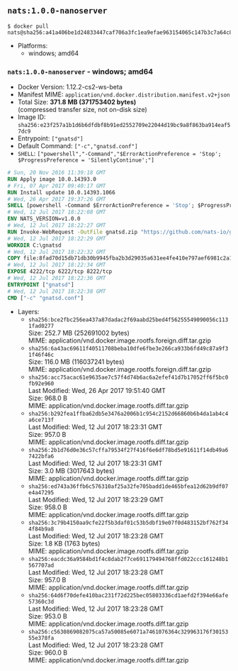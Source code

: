## `nats:1.0.0-nanoserver`

```console
$ docker pull nats@sha256:a41a406be1d24833447caf706a3fc1ea9efae963154065c147b3c7a64c83ea9c
```

-	Platforms:
	-	windows; amd64

### `nats:1.0.0-nanoserver` - windows; amd64

-	Docker Version: 1.12.2-cs2-ws-beta
-	Manifest MIME: `application/vnd.docker.distribution.manifest.v2+json`
-	Total Size: **371.8 MB (371753402 bytes)**  
	(compressed transfer size, not on-disk size)
-	Image ID: `sha256:e23f257a1b1d6b6dfdbf8b91ed2552709e22044d19bc9a8f863ba914eaf57dc9`
-	Entrypoint: `["gnatsd"]`
-	Default Command: `["-c","gnatsd.conf"]`
-	`SHELL`: `["powershell","-Command","$ErrorActionPreference = 'Stop'; $ProgressPreference = 'SilentlyContinue';"]`

```dockerfile
# Sun, 20 Nov 2016 11:39:18 GMT
RUN Apply image 10.0.14393.0
# Fri, 07 Apr 2017 09:40:17 GMT
RUN Install update 10.0.14393.1066
# Wed, 26 Apr 2017 19:37:26 GMT
SHELL [powershell -Command $ErrorActionPreference = 'Stop'; $ProgressPreference = 'SilentlyContinue';]
# Wed, 12 Jul 2017 18:22:08 GMT
ENV NATS_VERSION=v1.0.0
# Wed, 12 Jul 2017 18:22:27 GMT
RUN Invoke-WebRequest -OutFile gnatsd.zip "https://github.com/nats-io/gnatsd/releases/download/$($env:NATS_VERSION)/gnatsd-$($env:NATS_VERSION)-windows-amd64.zip" -UseBasicParsing ;     Expand-Archive gnatsd.zip -DestinationPath C:\ ;     Move-Item "C:/gnatsd-$($env:NATS_VERSION)-windows-amd64" 'c:/gnatsd';     Remove-Item gnatsd.zip
# Wed, 12 Jul 2017 18:22:29 GMT
WORKDIR C:\gnatsd
# Wed, 12 Jul 2017 18:22:32 GMT
COPY file:8fad70d15db71db30b9945fba2b3d29035a631ee4fe410e797aef6981c2a1879 in gnatsd.conf 
# Wed, 12 Jul 2017 18:22:34 GMT
EXPOSE 4222/tcp 6222/tcp 8222/tcp
# Wed, 12 Jul 2017 18:22:36 GMT
ENTRYPOINT ["gnatsd"]
# Wed, 12 Jul 2017 18:22:38 GMT
CMD ["-c" "gnatsd.conf"]
```

-	Layers:
	-	`sha256:bce2fbc256ea437a87dadac2f69aabd25bed4f56255549090056c1131fad0277`  
		Size: 252.7 MB (252691002 bytes)  
		MIME: application/vnd.docker.image.rootfs.foreign.diff.tar.gzip
	-	`sha256:6a43ac69611f40511708beba10dfe6fbe3e266ca933b6fd49c87a9f31f46f46c`  
		Size: 116.0 MB (116037241 bytes)  
		MIME: application/vnd.docker.image.rootfs.foreign.diff.tar.gzip
	-	`sha256:acc75acac61e9635ae7c57f4d74b6ac6a2efef41d7b17052ff6f5bc0fb92e960`  
		Last Modified: Wed, 26 Apr 2017 19:51:40 GMT  
		Size: 968.0 B  
		MIME: application/vnd.docker.image.rootfs.diff.tar.gzip
	-	`sha256:b292fea1ffba62db5e3476a2006b1c954c2152d66860b6b4da1ab4c4a6ce713f`  
		Last Modified: Wed, 12 Jul 2017 18:23:31 GMT  
		Size: 957.0 B  
		MIME: application/vnd.docker.image.rootfs.diff.tar.gzip
	-	`sha256:2b1d76d0e36c57cffa79534f27f416f6e6df78bd5e91611f14db49a67422bfa6`  
		Last Modified: Wed, 12 Jul 2017 18:23:31 GMT  
		Size: 3.0 MB (3017643 bytes)  
		MIME: application/vnd.docker.image.rootfs.diff.tar.gzip
	-	`sha256:ed743a36ffb6c576310af25a32fe705badd1de465bfea12d62b9df07e4a47295`  
		Last Modified: Wed, 12 Jul 2017 18:23:29 GMT  
		Size: 958.0 B  
		MIME: application/vnd.docker.image.rootfs.diff.tar.gzip
	-	`sha256:3c79b4150aa9cfe22f5b3daf01c53b5dbf19e07f0d483152bf762f344f84b9a8`  
		Last Modified: Wed, 12 Jul 2017 18:23:28 GMT  
		Size: 1.8 KB (1763 bytes)  
		MIME: application/vnd.docker.image.rootfs.diff.tar.gzip
	-	`sha256:eacdc36a9584bd1f4c8dab2f7ce691179494768ffd022ccc161248b1567707ad`  
		Last Modified: Wed, 12 Jul 2017 18:23:28 GMT  
		Size: 957.0 B  
		MIME: application/vnd.docker.image.rootfs.diff.tar.gzip
	-	`sha256:64d6f70defe410bac231f72d225bec05803336cd1aefd2f394e66afe57360c3d`  
		Last Modified: Wed, 12 Jul 2017 18:23:28 GMT  
		Size: 953.0 B  
		MIME: application/vnd.docker.image.rootfs.diff.tar.gzip
	-	`sha256:c5630869082075ca57a50085e6071a7461076364c329963176f3015355e378fa`  
		Last Modified: Wed, 12 Jul 2017 18:23:28 GMT  
		Size: 960.0 B  
		MIME: application/vnd.docker.image.rootfs.diff.tar.gzip

